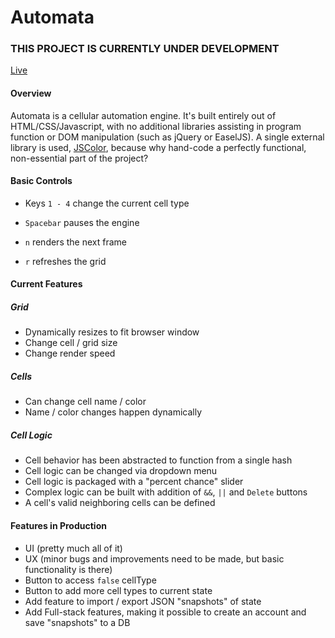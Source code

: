 # Automata

### THIS PROJECT IS CURRENTLY UNDER DEVELOPMENT

[Live][website]

[website]: https://chrabyrd.github.io/Automata

#### Overview

Automata is a cellular automation engine. It's built entirely out of HTML/CSS/Javascript, with no additional libraries assisting in program function or DOM manipulation (such as jQuery or EaselJS). A single external library is used, [JSColor](https://github.com/jo/JSColor), because why hand-code a perfectly functional, non-essential part of the project?

#### Basic Controls

- Keys `1 - 4` change the current cell type

- `Spacebar` pauses the engine

- `n` renders the next frame

- `r` refreshes the grid

#### Current Features

##### Grid

- Dynamically resizes to fit browser window
- Change cell / grid size
- Change render speed

##### Cells

- Can change cell name / color
- Name / color changes happen dynamically

##### Cell Logic

- Cell behavior has been abstracted to function from a single hash
- Cell logic can be changed via dropdown menu
- Cell logic is packaged with a "percent chance" slider
- Complex logic can be built with addition of `&&`, `||` and `Delete` buttons
- A cell's valid neighboring cells can be defined

#### Features in Production

- UI (pretty much all of it)
- UX (minor bugs and improvements need to be made, but basic functionality is there)
- Button to access `false` cellType
- Button to add more cell types to current state
- Add feature to import / export JSON "snapshots" of state
- Add Full-stack features, making it possible to create an account and save "snapshots" to a DB
